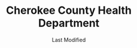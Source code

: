 ---
layout: location-page
date: Last Modified
description: "Local COVID-19 testing is available at Cherokee County Health Department in Woodstock, Georgia, USA."
permalink: "locations/georgia/woodstock/cherokee-county-health-department/"
tags:
  - locations
  - georgia
title: Cherokee County Health Department
uniqueName: cherokee-county-health-department
state: Georgia
stateAbbr: GA
hood: "Woodstock"
address: "7545 Main Street Woodstock"
city: "Woodstock"
zip: "30188"
zipsNearby: "30701 30703 30705 30708 30711 30719 30720 30721 30722 30724 30728 30730 30731 30732 30733 30734 30735 30740 30746 30747 30751 30753 30755 30756 37317 36262 35973 36269 36275 30101 30102 30103 30004 30005 30009 30022 30023 30510 30104 30105 30301 30302 30303 30304 30305 30306 30307 30308 30309 30310 30311 30312 30313 30314 30315 30316 30317 30318 30319 30320 30321 30322 30324 30325 30326 30327 30328 30329 30330 30331 30332 30333 30334 30336 30337 30338 30339 30340 30341 30342 30343 30344 30345 30346 30348 30349 30350 30353 30354 30355 30356 30357 30358 30359 30360 30361 30362 30363 30364 30366 30368 30369 30370 30371 30374 30375 30377 30378 30380 30384 30385 30388 30392 30394 30396 30398 31106 31107 31119 31126 31131 31136 31139 31141 31145 31146 31150 31156 31192 31193 31195 31196 39901 30011 30106 30168 30002 30511 30107 30620 30512 30514 30513 30622 30108 30109 30517 30110 30205 30113 30515 30518 30519 30114 30115 30169 30112 30116 30117 30118 30119 30120 30121 30123 30124 30125 30522 30111 30021 30527 30528 30529 30530 30599 30288 30012 30013 30094 30129 30014 30015 30016 30028 30040 30041 30019 30533 30597 30132 30157 30534 30030 30031 30032 30033 30034 30035 30036 30037 30133 30134 30135 30154 30026 30029 30095 30096 30097 30098 30099 30539 30294 30536 30540 30137 30541 30138 30212 30213 30139 30214 30215 30269 30270 31169 30140 30542 30297 30298 30501 30503 30504 30506 30507 30543 30641 30017 30223 30224 30228 30229 30545 30645 30141 30142 30547 30548 30143 30549 30234 30018 30236 30237 30238 30144 30152 30156 30160 31144 30145 30042 30043 30044 30045 30046 30049 30146 30047 30048 30147 30122 30038 30058 30248 30052 30250 30554 30555 30252 30253 30126 30055 30148 30006 30007 30008 30060 30061 30062 30063 30064 30065 30066 30067 30068 30069 30090 30558 30559 30655 30656 30259 30560 30260 30287 30150 30564 30151 30263 30264 30265 30271 30565 30003 30010 30071 30091 30092 30093 30502 30566 30054 30268 30567 30072 30070 30127 30074 30272 30273 30274 30296 30153 30149 30161 30162 30163 30164 30165 30170 30075 30076 30077 30663 30171 30275 30079 30276 30172 30277 30173 30080 30081 30082 30039 30078 30025 30666 30281 30083 30086 30087 30088 30572 30284 30024 30175 30176 30575 30177 30178 30179 30084 30085 30289 30290 30291 30180 30182 30183 30184 30185 30680 30187 30188 30189 30073 30347 30376 30379 30386 30387 30389 30390 30399 30596 31120 31191 31197 31198 31199" 
mapUrl: "http://maps.apple.com/?q=Cherokee+County+Health+Department&address=7545+Main+Street+Woodstock,Woodstock,Georgia,30188"
locationType: Drive-thru
phone: "888-881-1474"
website: "https://dph.georgia.gov/locations/cherokee-county-health-department"
onlineBooking: undefined
closed: undefined
closedUpdate: May 25th, 2020
notes: "By appointment only."
days: Weekdays
hours: 9AM-5PM
altDays: Saturdays
altHours: 9AM-Noon
ctaMessage: Learn more
ctaUrl: "https://dph.georgia.gov/locations/cherokee-county-health-department"
---